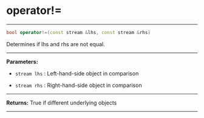 # operator!=

---

```cpp
bool operator!=(const stream &lhs, const stream &rhs)
```


Determines if lhs and rhs are not equal. 


---
**Parameters:**

 - `stream lhs`
: Left-hand-side object in comparison 

 - `stream rhs`
: Right-hand-side object in comparison 


---
**Returns:** True if different underlying objects 

---
